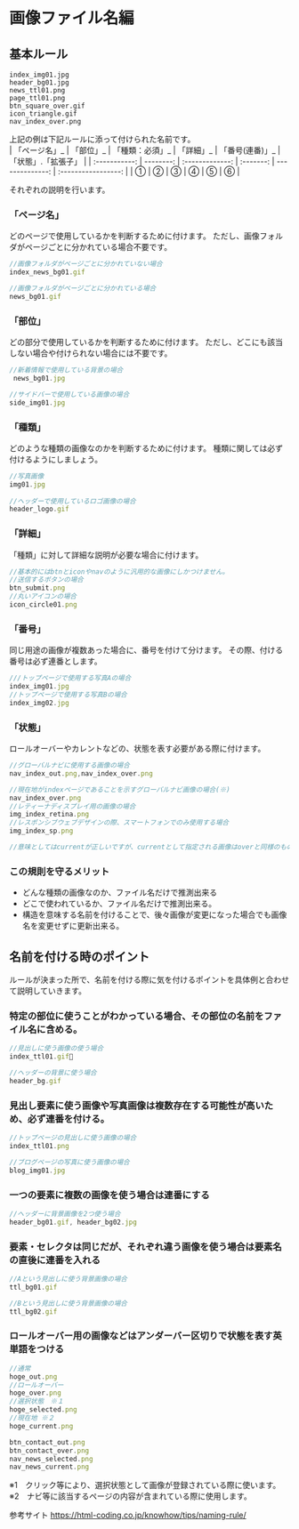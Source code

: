 
# 画像ファイル名編
## 基本ルール

```
index_img01.jpg
header_bg01.jpg
news_ttl01.png
page_ttl01.png
btn_square_over.gif
icon_triangle.gif
nav_index_over.png
```
上記の例は下記ルールに添って付けられた名前です。  
| 「ページ名」_ | 「部位」_ | 「種類：必須」_ | 「詳細」_ | 「番号(連番)」_ | 「状態」.「拡張子」 |
| :-----------: | --------: | :-------------: | :-------: | --------------: | :-----------------: |
|       ①       |         ② |        ③        |     ④     |               ⑤ |          ⑥          |


それぞれの説明を行います。

### 「ページ名」
どのページで使用しているかを判断するために付けます。
ただし、画像フォルダがページごとに分かれている場合不要です。

```js
//画像フォルダがページごとに分かれていない場合  
index_news_bg01.gif  

//画像フォルダがページごとに分かれている場合  
news_bg01.gif  

```

### 「部位」
どの部分で使用しているかを判断するために付けます。
ただし、どこにも該当しない場合や付けられない場合には不要です。

```js
//新着情報で使用している背景の場合   
 news_bg01.jpg  

//サイドバーで使用している画像の場合  
side_img01.jpg  

```

### 「種類」
どのような種類の画像なのかを判断するために付けます。
種類に関しては必ず付けるようにしましょう。

```js  
//写真画像
img01.jpg  
  
//ヘッダーで使用しているロゴ画像の場合  
header_logo.gif
```


### 「詳細」
「種類」に対して詳細な説明が必要な場合に付けます。

```js
//基本的にはbtnとiconやnavのように汎用的な画像にしかつけません。
//送信するボタンの場合  
btn_submit.png  
//丸いアイコンの場合  
icon_circle01.png  

```

### 「番号」
同じ用途の画像が複数あった場合に、番号を付けて分けます。
その際、付ける番号は必ず連番とします。

```js
///トップページで使用する写真Aの場合  
index_img01.jpg  
//トップページで使用する写真Bの場合  
index_img02.jpg
```  

### 「状態」
ロールオーバーやカレントなどの、状態を表す必要がある際に付けます。

```js
//グローバルナビに使用する画像の場合  
nav_index_out.png,nav_index_over.png  

//現在地がindexページであることを示すグローバルナビ画像の場合(※)  
nav_index_over.png  
//レティーナディスプレイ用の画像の場合  
img_index_retina.png  
//レスポンシブウェブデザインの際、スマートフォンでのみ使用する場合  
img_index_sp.png  

//意味としてはcurrentが正しいですが、currentとして指定される画像はoverと同様のものが指定されることが多いので、同じ画像を２つ作成しないためにoverを使用します。

```

### この規則を守るメリット

* どんな種類の画像なのか、ファイル名だけで推測出来る
* どこで使われているか、ファイル名だけで推測出来る。
* 構造を意味する名前を付けることで、後々画像が変更になった場合でも画像名を変更せずに更新出来る。

## 名前を付ける時のポイント
ルールが決まった所で、名前を付ける際に気を付けるポイントを具体例と合わせて説明していきます。  

### 特定の部位に使うことがわかっている場合、その部位の名前をファイル名に含める。  
```js
//見出しに使う画像の使う場合  
index_ttl01.gif  
```
```js
//ヘッダーの背景に使う場合  
header_bg.gif
```
### 見出し要素に使う画像や写真画像は複数存在する可能性が高いため、必ず連番を付ける。  
```js
//トップページの見出しに使う画像の場合  
index_ttl01.png

//ブログページの写真に使う画像の場合  
blog_img01.jpg
```
### 一つの要素に複数の画像を使う場合は連番にする
```js
//ヘッダーに背景画像を2つ使う場合  
header_bg01.gif, header_bg02.jpg
```
### 要素・セレクタは同じだが、それぞれ違う画像を使う場合は要素名の直後に連番を入れる
```js
//Aという見出しに使う背景画像の場合
ttl_bg01.gif

//Bという見出しに使う背景画像の場合
ttl_bg02.gif
```

### ロールオーバー用の画像などはアンダーバー区切りで状態を表す英単語をつける
```js
//通常
hoge_out.png
//ロールオーバー
hoge_over.png
//選択状態　※１
hoge_selected.png
//現在地 ※２
hoge_current.png
```

```js
btn_contact_out.png
btn_contact_over.png
nav_news_selected.png
nav_news_current.png
```
※1　クリック等により、選択状態として画像が登録されている際に使います。  
※2　ナビ等に該当するページの内容が含まれている際に使用します。

参考サイト
https://html-coding.co.jp/knowhow/tips/naming-rule/